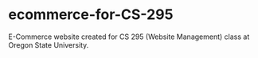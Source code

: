 # ecommerce-for-CS-295
E-Commerce website created for CS 295 (Website Management) class at Oregon State University.
